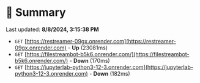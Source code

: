 # 📖 Summary
Last updated: **8/8/2024, 3:15:38 PM**

- `GET` [https://restreamer-09gx.onrender.com](https://restreamer-09gx.onrender.com) - **Up** (23081ms)
- `GET` [https://filestreambot-b5k6.onrender.com/](https://filestreambot-b5k6.onrender.com/) - **Down** (170ms)
- `GET` [https://jupyterlab-python3-12-3.onrender.com](https://jupyterlab-python3-12-3.onrender.com) - **Down** (182ms)
